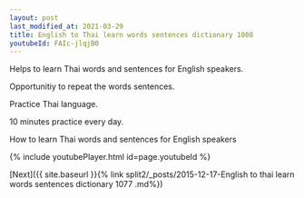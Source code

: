 ```yaml
---
layout: post
last_modified_at: 2021-03-29
title: English to Thai learn words sentences dictionary 1008 
youtubeId: FAIc-jlqjB0
---
```

 
 
Helps to learn Thai words and sentences for English speakers.

Opportunitiy to repeat the words sentences. 

Practice Thai language. 
 
10 minutes practice every day. 
 
How to learn Thai words and sentences for English speakers 
 
{% include youtubePlayer.html id=page.youtubeId %}
 
 
[Next]({{ site.baseurl }}{% link  split2/_posts/2015-12-17-English to thai learn words sentences dictionary 1077 .md%})
 

